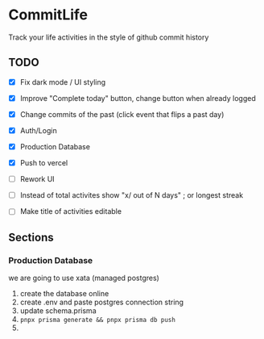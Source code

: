 # CommitLife

Track your life activities in the style of github commit history

## TODO
- [x] Fix dark mode / UI styling
- [x] Improve "Complete today" button, change button when already logged
- [x] Change commits of the past (click event that flips a past day)

- [x] Auth/Login
- [x] Production Database
- [x] Push to vercel
- [ ] Rework UI

- [ ] Instead of total activites show "x/ out of N days" ; or longest streak
- [ ] Make title of activities editable


## Sections

### Production Database
we are going to use xata (managed postgres)
1. create the database online
2. create .env and paste postgres connection string
3. update schema.prisma
4. ```pnpx prisma generate && pnpx prisma db push```
5.
